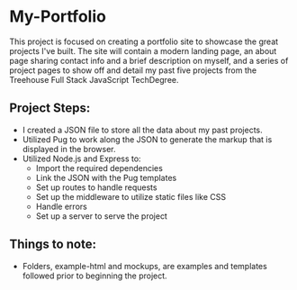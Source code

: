 # My-Portfolio
 
This project is focused on creating a portfolio site to showcase the great projects I've built. The site will contain a modern landing page, an about page sharing contact info and a brief description on myself, and a series of project pages to show off and detail my past five projects from the Treehouse Full Stack JavaScript TechDegree. 

## Project Steps:
* I created a JSON file to store all the data about my past projects.
* Utilized Pug to work along the JSON to generate the markup that is displayed in the browser.
* Utilized Node.js and Express to:
    * Import the required dependencies
    * Link the JSON with the Pug templates
    * Set up routes to handle requests
    * Set up the middleware to utilize static files like CSS
    * Handle errors
    * Set up a server to serve the project

## Things to note:
* Folders, example-html and mockups, are examples and templates followed prior to beginning the project.